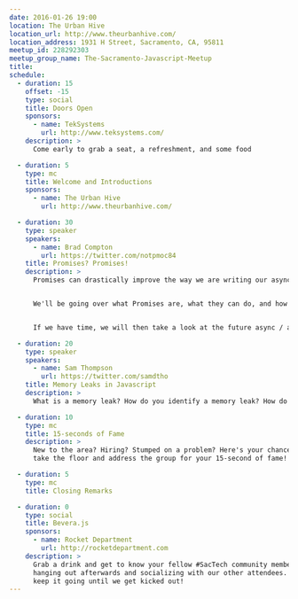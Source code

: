 ```yaml
---
date: 2016-01-26 19:00
location: The Urban Hive
location_url: http://www.theurbanhive.com/
location_address: 1931 H Street, Sacramento, CA, 95811
meetup_id: 228292303
meetup_group_name: The-Sacramento-Javascript-Meetup
title:
schedule:
  - duration: 15
    offset: -15
    type: social
    title: Doors Open
    sponsors:
      - name: TekSystems
        url: http://www.teksystems.com/
    description: >
      Come early to grab a seat, a refreshment, and some food

  - duration: 5
    type: mc
    title: Welcome and Introductions
    sponsors:
      - name: The Urban Hive
        url: http://www.theurbanhive.com/

  - duration: 30
    type: speaker
    speakers:
      - name: Brad Compton
        url: https://twitter.com/notpmoc84
    title: Promises? Promises!
    description: >
      Promises can drastically improve the way we are writing our async code. They give us back the ability to centralize our error handling and return values from functions like we can in synchronous code.


      We'll be going over what Promises are, what they can do, and how we can start using them.


      If we have time, we will then take a look at the future async / await features that are making their way into the spec.

  - duration: 20
    type: speaker
    speakers:
      - name: Sam Thompson
        url: https://twitter.com/samdtho
    title: Memory Leaks in Javascript
    description: >
      What is a memory leak? How do you identify a memory leak? How do you fix a memory leak?

  - duration: 10
    type: mc
    title: 15-seconds of Fame
    description: >
      New to the area? Hiring? Stumped on a problem? Here's your chance to
      take the floor and address the group for your 15-second of fame!

  - duration: 5
    type: mc
    title: Closing Remarks

  - duration: 0
    type: social
    title: Bevera.js
    sponsors:
      - name: Rocket Department
        url: http://rocketdepartment.com
    description: >
      Grab a drink and get to know your fellow #SacTech community members by
      hanging out afterwards and socializing with our other attendees. We'll
      keep it going until we get kicked out!
---
```

